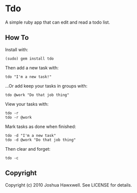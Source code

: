 # Tdo

A simple ruby app that can edit and read a todo list.

## How To

Install with:

    (sudo) gem install tdo

Then add a new task with:
  
    tdo "I'm a new task!"

...Or add keep your tasks in groups with:

    tdo @work "Do that job thing"

View your tasks with:

    tdo -r
    tdo -r @work

Mark tasks as done when finished:

    tdo -d "I'm a new task"
    tdo -d @work "Do that job thing"

Then clear and forget:

    tdo -c


## Copyright

Copyright (c) 2010 Joshua Hawxwell. See LICENSE for details.
